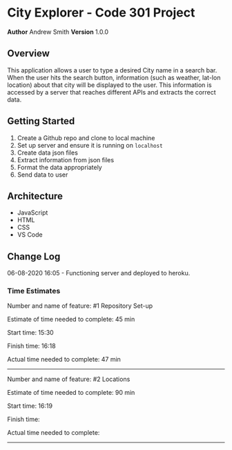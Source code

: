 # City Explorer - Code 301 Project

**Author** Andrew Smith
**Version** 1.0.0

## Overview

This application allows a user to type a desired City name in a search bar. When the user hits the search button, information (such as weather, lat-lon location) about that city will be displayed to the user. This information is accessed by a server that reaches different APIs and extracts the correct data.

## Getting Started

1. Create a Github repo and clone to local machine
2. Set up server and ensure it is running on `localhost`
3. Create data json files
4. Extract information from json files
5. Format the data appropriately 
6. Send data to user

## Architecture

* JavaScript
* HTML
* CSS
* VS Code

## Change Log

06-08-2020 16:05 - Functioning server and deployed to heroku.

### Time Estimates

Number and name of feature: #1 Repository Set-up

Estimate of time needed to complete: 45 min

Start time: 15:30

Finish time: 16:18

Actual time needed to complete: 47 min

---

Number and name of feature: #2 Locations

Estimate of time needed to complete: 90 min

Start time: 16:19

Finish time: 

Actual time needed to complete: 

---
